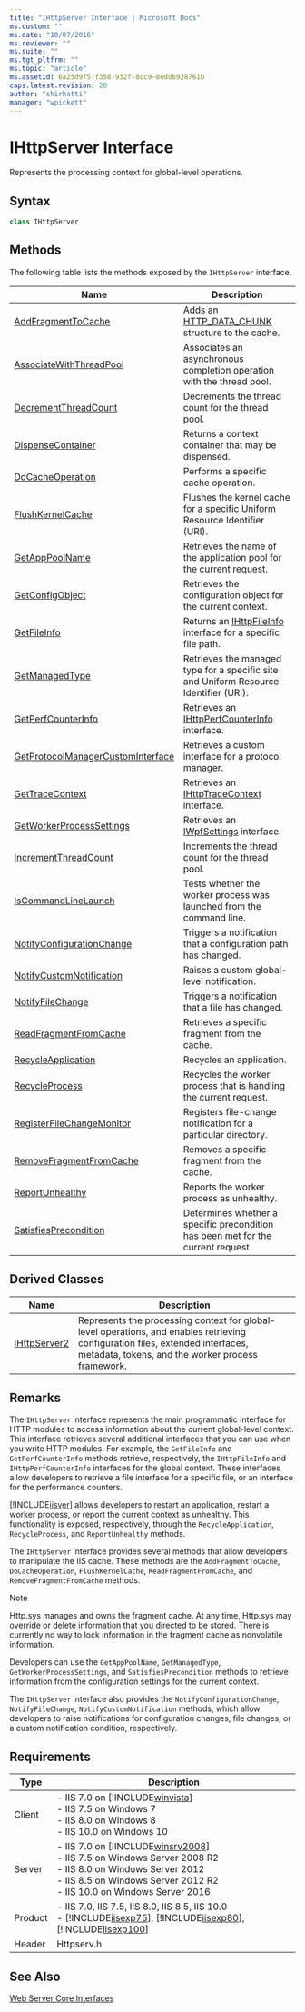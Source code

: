 ```yaml
---
title: "IHttpServer Interface | Microsoft Docs"
ms.custom: ""
ms.date: "10/07/2016"
ms.reviewer: ""
ms.suite: ""
ms.tgt_pltfrm: ""
ms.topic: "article"
ms.assetid: 6a25d9f5-f358-932f-8cc9-8edd6928761b
caps.latest.revision: 28
author: "shirhatti"
manager: "wpickett"
---
```

# IHttpServer Interface
Represents the processing context for global-level operations.  
  
## Syntax  
  
```cpp  
class IHttpServer  
```  
  
## Methods  
 The following table lists the methods exposed by the `IHttpServer` interface.  
  
|Name|Description|  
|----------|-----------------|  
|[AddFragmentToCache](../../web-development-reference\native-code-api-reference/ihttpserver-addfragmenttocache-method.md)|Adds an [HTTP_DATA_CHUNK](http://go.microsoft.com/fwlink/?LinkId=56011) structure to the cache.|  
|[AssociateWithThreadPool](../../web-development-reference\native-code-api-reference/ihttpserver-associatewiththreadpool-method.md)|Associates an asynchronous completion operation with the thread pool.|  
|[DecrementThreadCount](../../web-development-reference\native-code-api-reference/ihttpserver-decrementthreadcount-method.md)|Decrements the thread count for the thread pool.|  
|[DispenseContainer](../../web-development-reference\native-code-api-reference/ihttpserver-dispensecontainer-method.md)|Returns a context container that may be dispensed.|  
|[DoCacheOperation](../../web-development-reference\native-code-api-reference/ihttpserver-docacheoperation-method.md)|Performs a specific cache operation.|  
|[FlushKernelCache](../../web-development-reference\native-code-api-reference/ihttpserver-flushkernelcache-method.md)|Flushes the kernel cache for a specific Uniform Resource Identifier (URI).|  
|[GetAppPoolName](../../web-development-reference\native-code-api-reference/ihttpserver-getapppoolname-method.md)|Retrieves the name of the application pool for the current request.|  
|[GetConfigObject](../../web-development-reference\native-code-api-reference/ihttpserver-getconfigobject-method.md)|Retrieves the configuration object for the current context.|  
|[GetFileInfo](../../web-development-reference\native-code-api-reference/ihttpserver-getfileinfo-method.md)|Returns an [IHttpFileInfo](../../web-development-reference\native-code-api-reference/ihttpfileinfo-interface.md) interface for a specific file path.|  
|[GetManagedType](../../web-development-reference\native-code-api-reference/ihttpserver-getmanagedtype-method.md)|Retrieves the managed type for a specific site and Uniform Resource Identifier (URI).|  
|[GetPerfCounterInfo](../../web-development-reference\native-code-api-reference/ihttpserver-getperfcounterinfo-method.md)|Retrieves an [IHttpPerfCounterInfo](../../web-development-reference\native-code-api-reference/ihttpperfcounterinfo-interface.md) interface.|  
|[GetProtocolManagerCustomInterface](../../web-development-reference\native-code-api-reference/ihttpserver-getprotocolmanagercustominterface-method.md)|Retrieves a custom interface for a protocol manager.|  
|[GetTraceContext](../../web-development-reference\native-code-api-reference/ihttpserver-gettracecontext-method.md)|Retrieves an [IHttpTraceContext](../../web-development-reference\native-code-api-reference/ihttptracecontext-interface.md) interface.|  
|[GetWorkerProcessSettings](../../web-development-reference\native-code-api-reference/ihttpserver-getworkerprocesssettings-method.md)|Retrieves an [IWpfSettings](../../web-development-reference\native-code-api-reference/iwpfsettings-interface.md) interface.|  
|[IncrementThreadCount](../../web-development-reference\native-code-api-reference/ihttpserver-incrementthreadcount-method.md)|Increments the thread count for the thread pool.|  
|[IsCommandLineLaunch](../../web-development-reference\native-code-api-reference/ihttpserver-iscommandlinelaunch-method.md)|Tests whether the worker process was launched from the command line.|  
|[NotifyConfigurationChange](../../web-development-reference\native-code-api-reference/ihttpserver-notifyconfigurationchange-method.md)|Triggers a notification that a configuration path has changed.|  
|[NotifyCustomNotification](../../web-development-reference\native-code-api-reference/ihttpserver-notifycustomnotification-method.md)|Raises a custom global-level notification.|  
|[NotifyFileChange](../../web-development-reference\native-code-api-reference/ihttpserver-notifyfilechange-method.md)|Triggers a notification that a file has changed.|  
|[ReadFragmentFromCache](../../web-development-reference\native-code-api-reference/ihttpserver-readfragmentfromcache-method.md)|Retrieves a specific fragment from the cache.|  
|[RecycleApplication](../../web-development-reference\native-code-api-reference/ihttpserver-recycleapplication-method.md)|Recycles an application.|  
|[RecycleProcess](../../web-development-reference\native-code-api-reference/ihttpserver-recycleprocess-method.md)|Recycles the worker process that is handling the current request.|  
|[RegisterFileChangeMonitor](../../web-development-reference\native-code-api-reference/ihttpserver-registerfilechangemonitor-method.md)|Registers file-change notification for a particular directory.|  
|[RemoveFragmentFromCache](../../web-development-reference\native-code-api-reference/ihttpserver-removefragmentfromcache-method.md)|Removes a specific fragment from the cache.|  
|[ReportUnhealthy](../../web-development-reference\native-code-api-reference/ihttpserver-reportunhealthy-method.md)|Reports the worker process as unhealthy.|  
|[SatisfiesPrecondition](../../web-development-reference\native-code-api-reference/ihttpserver-satisfiesprecondition-method.md)|Determines whether a specific precondition has been met for the current request.|  
  
## Derived Classes  
  
|Name|Description|  
|----------|-----------------|  
|[IHttpServer2](../../web-development-reference\native-code-api-reference/ihttpserver2-interface.md)|Represents the processing context for global-level operations, and enables retrieving configuration files, extended interfaces, metadata, tokens, and the worker process framework.|  
  
## Remarks  
 The `IHttpServer` interface represents the main programmatic interface for HTTP modules to access information about the current global-level context. This interface retrieves several additional interfaces that you can use when you write HTTP modules. For example, the `GetFileInfo` and `GetPerfCounterInfo` methods retrieve, respectively, the `IHttpFileInfo` and `IHttpPerfCounterInfo` interfaces for the global context. These interfaces allow developers to retrieve a file interface for a specific file, or an interface for the performance counters.  
  
 [!INCLUDE[iisver](../../wmi-provider/includes/iisver-md.md)] allows developers to restart an application, restart a worker process, or report the current context as unhealthy. This functionality is exposed, respectively, through the `RecycleApplication`, `RecycleProcess`, and `ReportUnhealthy` methods.  
  
 The `IHttpServer` interface provides several methods that allow developers to manipulate the IIS cache. These methods are the `AddFragmentToCache`, `DoCacheOperation`, `FlushKernelCache`, `ReadFragmentFromCache`, and `RemoveFragmentFromCache` methods.  
  
> [!NOTE]
>  Http.sys manages and owns the fragment cache. At any time, Http.sys may override or delete information that you directed to be stored. There is currently no way to lock information in the fragment cache as nonvolatile information.  
  
 Developers can use the `GetAppPoolName`, `GetManagedType`, `GetWorkerProcessSettings`, and `SatisfiesPrecondition` methods to retrieve information from the configuration settings for the current context.  
  
 The `IHttpServer` interface also provides the `NotifyConfigurationChange`, `NotifyFileChange`, `NotifyCustomNotification` methods, which allow developers to raise notifications for configuration changes, file changes, or a custom notification condition, respectively.  
  
## Requirements  
  
|Type|Description|  
|----------|-----------------|  
|Client|-   IIS 7.0 on [!INCLUDE[winvista](../../wmi-provider/includes/winvista-md.md)]<br />-   IIS 7.5 on Windows 7<br />-   IIS 8.0 on Windows 8<br />-   IIS 10.0 on Windows 10|  
|Server|-   IIS 7.0 on [!INCLUDE[winsrv2008](../../wmi-provider/includes/winsrv2008-md.md)]<br />-   IIS 7.5 on Windows Server 2008 R2<br />-   IIS 8.0 on Windows Server 2012<br />-   IIS 8.5 on Windows Server 2012 R2<br />-   IIS 10.0 on Windows Server 2016|  
|Product|-   IIS 7.0, IIS 7.5, IIS 8.0, IIS 8.5, IIS 10.0<br />-   [!INCLUDE[iisexp75](../../web-development-reference/native-code-api-reference/includes/iisexp75-md.md)], [!INCLUDE[iisexp80](../../web-development-reference/native-code-api-reference/includes/iisexp80-md.md)], [!INCLUDE[iisexp100](../../web-development-reference/native-code-api-reference/includes/iisexp100-md.md)]|  
|Header|Httpserv.h|  
  
## See Also  
 [Web Server Core Interfaces](../../web-development-reference\native-code-api-reference/web-server-core-interfaces.md)